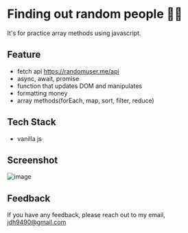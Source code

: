 # Finding out random people 🙋‍♂️

It's for practice array methods using javascript.

## Feature
- fetch api <https://randomuser.me/api>
- async, await, promise
- function that updates DOM and manipulates
- formatting money
- array methods(forEach, map, sort, filter, reduce)

## Tech Stack
- vanilla js

## Screenshot
![image](https://user-images.githubusercontent.com/76399021/198881408-c643c952-3059-4e6f-ad6c-4bc7c430ca23.png)

## Feedback
If you have any feedback, please reach out to my email, <jdh9490@gmail.com>
